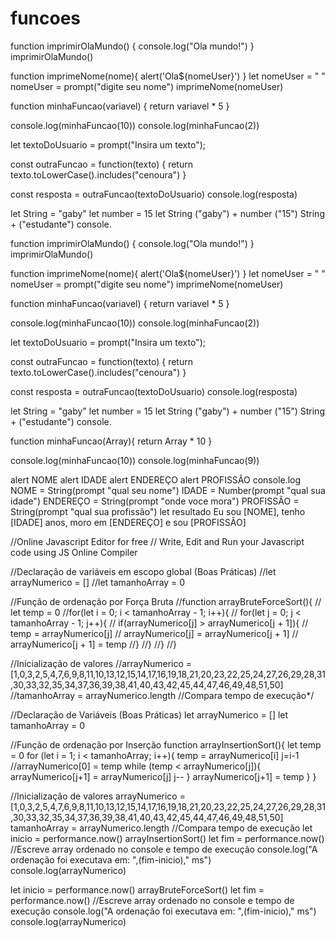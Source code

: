 # funcoes
function imprimirOlaMundo() { console.log("Ola mundo!") } imprimirOlaMundo()

function imprimeNome(nome){ alert('Ola${nomeUser}') } let nomeUser = " " nomeUser = prompt("digite seu nome") imprimeNome(nomeUser)

function minhaFuncao(variavel) { return variavel * 5 }

console.log(minhaFuncao(10)) console.log(minhaFuncao(2))

let textoDoUsuario = prompt("Insira um texto");

const outraFuncao = function(texto) { return texto.toLowerCase().includes("cenoura") }

const resposta = outraFuncao(textoDoUsuario) console.log(resposta)

let String = "gaby" let number = 15 let String ("gaby") + number ("15") String + ("estudante") console.

function imprimirOlaMundo() { console.log("Ola mundo!") } imprimirOlaMundo()

function imprimeNome(nome){ alert('Ola${nomeUser}') } let nomeUser = " " nomeUser = prompt("digite seu nome") imprimeNome(nomeUser)

function minhaFuncao(variavel) { return variavel * 5 }

console.log(minhaFuncao(10)) console.log(minhaFuncao(2))

let textoDoUsuario = prompt("Insira um texto");

const outraFuncao = function(texto) { return texto.toLowerCase().includes("cenoura") }

const resposta = outraFuncao(textoDoUsuario) console.log(resposta)

let String = "gaby" let number = 15 let String ("gaby") + number ("15") String + ("estudante") console.

function minhaFuncao(Array){ return Array * 10 }

console.log(minhaFuncao(10)) console.log(minhaFuncao(9))

alert NOME alert IDADE alert ENDEREÇO alert PROFISSÃO console.log NOME = String(prompt "qual seu nome") IDADE = Number(prompt "qual sua idade") ENDEREÇO = String(prompt "onde voce mora") PROFISSÃO = String(prompt "qual sua profissão") let resultado Eu sou [NOME], tenho [IDADE] anos, moro em [ENDEREÇO] e sou [PROFISSÃO]

//Online Javascript Editor for free // Write, Edit and Run your Javascript code using JS Online Compiler

//Declaração de variáveis em escopo global (Boas Práticas) //let arrayNumerico = [] //let tamanhoArray = 0

//Função de ordenação por Força Bruta //function arrayBruteForceSort(){ // let temp = 0 //for(let i = 0; i < tamanhoArray - 1; i++){ // for(let j = 0; j < tamanhoArray - 1; j++){ // if(arrayNumerico[j] > arrayNumerico[j + 1]){ // temp = arrayNumerico[j] // arrayNumerico[j] = arrayNumerico[j + 1] // arrayNumerico[j + 1] = temp //} //} //} //}

//Inicialização de valores //arrayNumerico = [1,0,3,2,5,4,7,6,9,8,11,10,13,12,15,14,17,16,19,18,21,20,23,22,25,24,27,26,29,28,31,30,33,32,35,34,37,36,39,38,41,40,43,42,45,44,47,46,49,48,51,50] //tamanhoArray = arrayNumerico.length //Compara tempo de execução*/

//Declaração de Variáveis (Boas Práticas) let arrayNumerico = [] let tamanhoArray = 0

//Função de ordenação por Inserção function arrayInsertionSort(){ let temp = 0 for (let i = 1; i < tamanhoArray; i++){ temp = arrayNumerico[i] j=i-1 //arrayNumerico[0] = temp while (temp < arrayNumerico[j]){ arrayNumerico[j+1] = arrayNumerico[j] j-- } arrayNumerico[j+1] = temp } }

//Inicialização de valores arrayNumerico = [1,0,3,2,5,4,7,6,9,8,11,10,13,12,15,14,17,16,19,18,21,20,23,22,25,24,27,26,29,28,31,30,33,32,35,34,37,36,39,38,41,40,43,42,45,44,47,46,49,48,51,50] tamanhoArray = arrayNumerico.length //Compara tempo de execução let inicio = performance.now() arrayInsertionSort() let fim = performance.now() //Escreve array ordenado no console e tempo de execução console.log("A ordenação foi executava em: ",(fim-inicio)," ms") console.log(arrayNumerico)

let inicio = performance.now() arrayBruteForceSort() let fim = performance.now() //Escreve array ordenado no console e tempo de execução console.log("A ordenação foi executava em: ",(fim-inicio)," ms") console.log(arrayNumerico)
